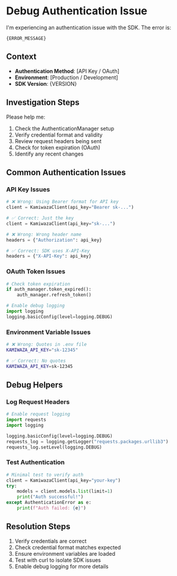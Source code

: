 # Debug Authentication Issue

I'm experiencing an authentication issue with the SDK. The error is:
```
{ERROR_MESSAGE}
```

## Context

- **Authentication Method**: [API Key / OAuth]
- **Environment**: [Production / Development]
- **SDK Version**: {VERSION}

## Investigation Steps

Please help me:
1. Check the AuthenticationManager setup
2. Verify credential format and validity
3. Review request headers being sent
4. Check for token expiration (OAuth)
5. Identify any recent changes

## Common Authentication Issues

### API Key Issues
```python
# ❌ Wrong: Using Bearer format for API key
client = KamiwazaClient(api_key="Bearer sk-...")

# ✅ Correct: Just the key
client = KamiwazaClient(api_key="sk-...")

# ❌ Wrong: Wrong header name
headers = {"Authorization": api_key}

# ✅ Correct: SDK uses X-API-Key
headers = {"X-API-Key": api_key}
```

### OAuth Token Issues
```python
# Check token expiration
if auth_manager.token_expired():
    auth_manager.refresh_token()

# Enable debug logging
import logging
logging.basicConfig(level=logging.DEBUG)
```

### Environment Variable Issues
```bash
# ❌ Wrong: Quotes in .env file
KAMIWAZA_API_KEY="sk-12345"

# ✅ Correct: No quotes
KAMIWAZA_API_KEY=sk-12345
```

## Debug Helpers

### Log Request Headers
```python
# Enable request logging
import requests
import logging

logging.basicConfig(level=logging.DEBUG)
requests_log = logging.getLogger("requests.packages.urllib3")
requests_log.setLevel(logging.DEBUG)
```

### Test Authentication
```python
# Minimal test to verify auth
client = KamiwazaClient(api_key="your-key")
try:
    models = client.models.list(limit=1)
    print("Auth successful!")
except AuthenticationError as e:
    print(f"Auth failed: {e}")
```

## Resolution Steps

1. Verify credentials are correct
2. Check credential format matches expected
3. Ensure environment variables are loaded
4. Test with curl to isolate SDK issues
5. Enable debug logging for more details